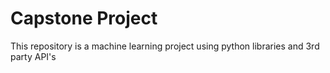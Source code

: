 # Capstone Project
This repository is a machine learning project using python libraries and 3rd party API's

